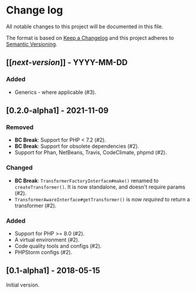 # Change log
All notable changes to this project will be documented in this file.

The format is based on [Keep a Changelog](http://keepachangelog.com/)
and this project adheres to [Semantic Versioning](http://semver.org/).

## [[*next-version*]] - YYYY-MM-DD
### Added
- Generics - where applicable (#3).

## [0.2.0-alpha1] - 2021-11-09
### Removed
- **BC Break**: Support for PHP < 7.2 (#2).
- **BC Break**: Support for obsolete dependencies (#2).
- Support for Phan, NetBeans, Travis, CodeClimate, phpmd (#2).

### Changed
- **BC Break**: `TransformerFactoryInterface#make()` renamed to `createTransformer()`.
It is now standalone, and doesn't require params (#2).
- `TransformerAwareInterface#getTransformer()` is now _required_ to return a transformer (#2).

### Added
- Support for PHP >= 8.0 (#2).
- A virtual environment (#2).
- Code quality tools and configs (#2).
- PHPStorm configs (#2).

## [0.1-alpha1] - 2018-05-15
Initial version.
